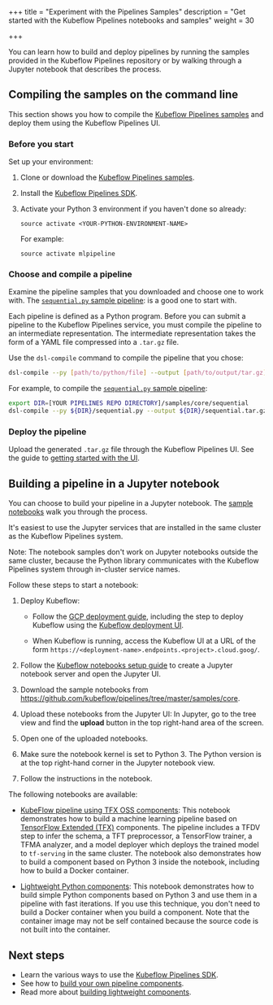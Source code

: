 +++
title = "Experiment with the Pipelines Samples"
description = "Get started with the Kubeflow Pipelines notebooks and samples"
weight = 30
                    
+++

You can learn how to build and deploy pipelines by running the samples
provided in the Kubeflow Pipelines repository or by walking through a
Jupyter notebook that describes the process.

## Compiling the samples on the command line

This section shows you how to compile the 
[Kubeflow Pipelines samples](https://github.com/kubeflow/pipelines/tree/master/samples)
and deploy them using the Kubeflow Pipelines UI.

### Before you start

Set up your environment:

1. Clone or download the
  [Kubeflow Pipelines samples](https://github.com/kubeflow/pipelines/tree/master/samples).
1. Install the [Kubeflow Pipelines SDK](/docs/components/pipelines/sdk/install-sdk/).
1. Activate your Python 3 environment if you haven't done so already:

    ```
    source activate <YOUR-PYTHON-ENVIRONMENT-NAME>
    ```

    For example:

    ```
    source activate mlpipeline
    ```

### Choose and compile a pipeline

Examine the pipeline samples that you downloaded and choose one to work with.
The 
[`sequential.py` sample pipeline](https://github.com/kubeflow/pipelines/blob/master/samples/core/sequential/sequential.py):
is a good one to start with.

Each pipeline is defined as a Python program. Before you can submit a pipeline
to the Kubeflow Pipelines service, you must compile the 
pipeline to an intermediate representation. The intermediate representation
takes the form of a YAML file compressed into a 
`.tar.gz` file.

Use the `dsl-compile` command to compile the pipeline that you chose:

```bash
dsl-compile --py [path/to/python/file] --output [path/to/output/tar.gz]
```

For example, to compile the
[`sequential.py` sample pipeline](https://github.com/kubeflow/pipelines/blob/master/samples/core/sequential/sequential.py):

```bash
export DIR=[YOUR PIPELINES REPO DIRECTORY]/samples/core/sequential
dsl-compile --py ${DIR}/sequential.py --output ${DIR}/sequential.tar.gz
```

### Deploy the pipeline

Upload the generated `.tar.gz` file through the Kubeflow Pipelines UI. See the
guide to [getting started with the UI](/docs/components/pipelines/pipelines-quickstart).

## Building a pipeline in a Jupyter notebook

You can choose to build your pipeline in a Jupyter notebook. The
[sample notebooks](https://github.com/kubeflow/pipelines/tree/master/samples/core)
walk you through the process.

It's easiest to use the Jupyter services that are installed in the same cluster as 
the Kubeflow Pipelines system. 

Note: The notebook samples don't work on Jupyter notebooks outside the same 
cluster, because the Python library communicates with the Kubeflow Pipelines 
system through in-cluster service names.

Follow these steps to start a notebook:

1. Deploy Kubeflow:

    * Follow the [GCP deployment guide](/docs/gke/deploy/), including the step 
      to deploy Kubeflow using the 
      [Kubeflow deployment UI](https://deploy.kubeflow.cloud/).

    * When Kubeflow is running, access the Kubeflow UI at a URL of the form
      `https://<deployment-name>.endpoints.<project>.cloud.goog/`.

1. Follow the [Kubeflow notebooks setup guide](/docs/components/notebooks/setup/) to
  create a Jupyter notebook server and open the Jupyter UI.

1. Download the sample notebooks from
  https://github.com/kubeflow/pipelines/tree/master/samples/core.

1. Upload these notebooks from the Jupyter UI: In Jupyter, go to the tree view
  and find the **upload** button in the top right-hand area of the screen.

1. Open one of the uploaded notebooks.

1. Make sure the notebook kernel is set to Python 3. The Python version is at 
  the top right-hand corner in the Jupyter notebook view. 
  
1. Follow the instructions in the notebook.

The following notebooks are available:

* [KubeFlow pipeline using TFX OSS components](https://github.com/kubeflow/pipelines/blob/master/samples/core/tfx-oss/TFX%20Example.ipynb):
  This notebook demonstrates how to build a machine learning pipeline based on
  [TensorFlow Extended (TFX)](https://www.tensorflow.org/tfx/) components. 
  The pipeline includes a TFDV step to infer the schema, a TFT preprocessor, a 
  TensorFlow trainer, a TFMA analyzer, and a model deployer which deploys the 
  trained model to `tf-serving` in the same cluster. The notebook also 
  demonstrates how to build a component based on Python 3 inside the notebook, 
  including how to build a Docker container.

* [Lightweight Python components](https://github.com/kubeflow/pipelines/blob/master/samples/core/lightweight_component/lightweight_component.ipynb): 
  This notebook demonstrates how to build simple Python components based on 
  Python 3 and use them in a pipeline with fast iterations. If you use this
  technique, you don't need to build a Docker container when you build a
  component. Note that the container image may not be self contained because the 
  source code is not built into the container.

## Next steps

* Learn the various ways to use the [Kubeflow Pipelines 
  SDK](/docs/components/pipelines/sdk/sdk-overview/).
* See how to 
  [build your own pipeline components](/docs/components/pipelines/sdk/build-component/).
* Read more about 
  [building lightweight components](/docs/components/pipelines/sdk/lightweight-python-components/).
